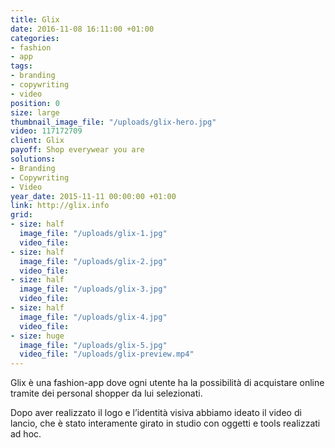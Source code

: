 ```yaml
---
title: Glix
date: 2016-11-08 16:11:00 +01:00
categories:
- fashion
- app
tags:
- branding
- copywriting
- video
position: 0
size: large
thumbnail_image_file: "/uploads/glix-hero.jpg"
video: 117172709
client: Glix
payoff: Shop everywear you are
solutions:
- Branding
- Copywriting
- Video
year_date: 2015-11-11 00:00:00 +01:00
link: http://glix.info
grid:
- size: half
  image_file: "/uploads/glix-1.jpg"
  video_file: 
- size: half
  image_file: "/uploads/glix-2.jpg"
  video_file: 
- size: half
  image_file: "/uploads/glix-3.jpg"
  video_file: 
- size: half
  image_file: "/uploads/glix-4.jpg"
  video_file: 
- size: huge
  image_file: "/uploads/glix-5.jpg"
  video_file: "/uploads/glix-preview.mp4"
---
```


Glix è una fashion-app dove ogni utente ha la possibilità di acquistare online tramite dei personal shopper da lui selezionati.

Dopo aver realizzato il logo e l’identità visiva abbiamo ideato il video di lancio, che è stato interamente girato in studio con oggetti e tools realizzati ad hoc.